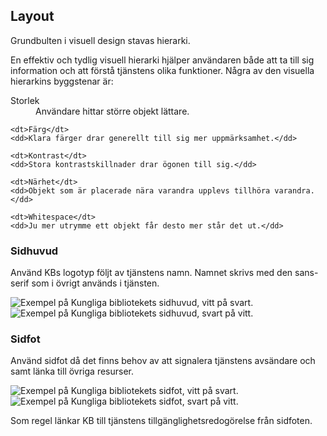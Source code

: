 ## Layout
Grundbulten i visuell design stavas hierarki. 

En effektiv och tydlig visuell hierarki hjälper användaren både att ta till sig information och att förstå tjänstens olika funktioner. Några av den visuella hierarkins byggstenar är: 

<dl>
    <dt>Storlek</dt>
    <dd>Användare hittar större objekt lättare.</dd>
    
    <dt>Färg</dt>
    <dd>Klara färger drar generellt till sig mer uppmärksamhet.</dd>
    
    <dt>Kontrast</dt>
    <dd>Stora kontrastskillnader drar ögonen till sig.</dd>
    
    <dt>Närhet</dt>
    <dd>Objekt som är placerade nära varandra upplevs tillhöra varandra. </dd>
    
    <dt>Whitespace</dt>
    <dd>Ju mer utrymme ett objekt får desto mer står det ut.</dd>
</dl>

### Sidhuvud
Använd KBs logotyp följt av tjänstens namn. Namnet skrivs med den sans-serif som i övrigt används i tjänsten.

<div class="example-block p-0 bg-light">
    <img class="img-fluid" src="img/header_black.png" alt="Exempel på Kungliga bibliotekets sidhuvud, vitt på svart." />
</div>
<div class="example-block p-0 bg-dark">
    <img class="img-fluid" src="img/header_white.png" alt="Exempel på Kungliga bibliotekets sidhuvud, svart på vitt." />
</div>

### Sidfot
Använd sidfot då det finns behov av att signalera tjänstens avsändare och samt länka till övriga resurser.

<div class="example-block p-0  bg-light">
    <img class="img-fluid" src="img/footer_black.png" alt="Exempel på Kungliga bibliotekets sidfot, vitt på svart." />
</div>
<div class="example-block p-0  bg-dark">
    <img class="img-fluid" src="img/footer_white.png" alt="Exempel på Kungliga bibliotekets sidfot, svart på vitt." />
</div>

<span class="badge bg-info badge-icon text-dark"><i class="kbico-exclamation"></i></span> Som regel länkar KB till tjänstens tillgänglighetsredogörelse från sidfoten.
